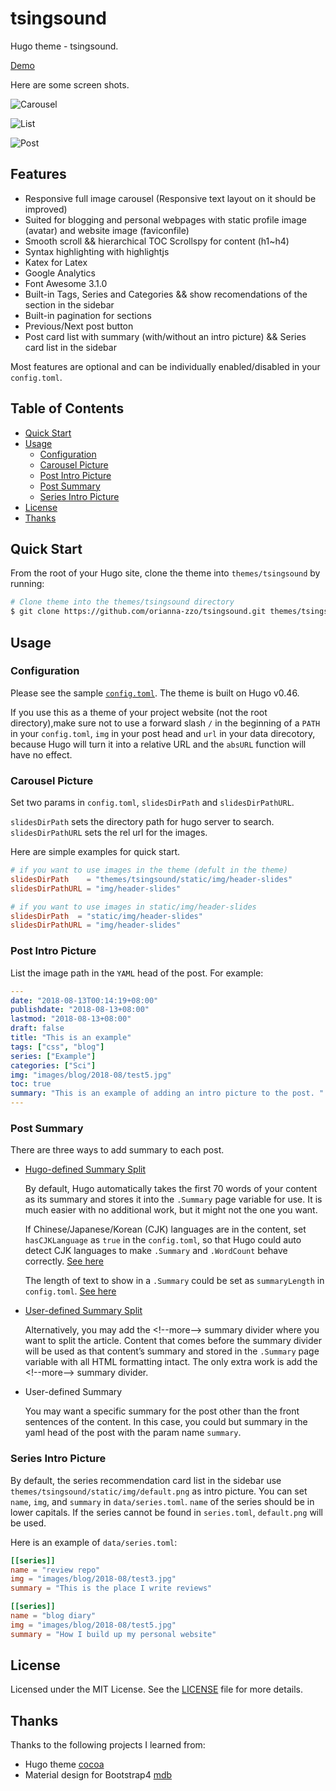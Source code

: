 # tsingsound

Hugo theme - tsingsound.

[Demo](https://orianna-zzo.github.io/tsingsound-html/)

Here are some screen shots.

![Carousel](https://github.com/orianna-zzo/tsingsound/blob/master/images/screenshot.png)

![List](https://github.com/orianna-zzo/tsingsound/blob/master/images/screenshot2.png)

![Post](https://github.com/orianna-zzo/tsingsound/blob/master/images/screenshot3.png)

## Features

*   Responsive full image carousel (Responsive text layout on it should be improved)
*   Suited for blogging and personal webpages with static profile image (avatar) and website image (faviconfile)
*   Smooth scroll && hierarchical TOC Scrollspy for content (h1~h4)
*   Syntax highlighting with highlightjs
*   Katex for Latex
*   Google Analytics
*   Font Awesome 3.1.0
*   Built-in Tags, Series and Categories && show recomendations of the section in the sidebar
*   Built-in pagination for sections
*   Previous/Next post button
*   Post card list with summary (with/without an intro picture) && Series card list in the sidebar

Most features are optional and can be individually enabled/disabled in your `config.toml`.

## Table of Contents

*   [Quick Start](#quick-start)
*   [Usage](#usage)
    *   [Configuration](#configuration)
    *   [Carousel Picture](#carousel-picture)
    *   [Post Intro Picture](#post-intro-picture)
    *   [Post Summary](#post-summary)
    *   [Series Intro Picture](#series-intro-picture)
*   [License](#license)
*   [Thanks](#thanks)

## Quick Start

From the root of your Hugo site, clone the theme into `themes/tsingsound` by running:

```sh
# Clone theme into the themes/tsingsound directory
$ git clone https://github.com/orianna-zzo/tsingsound.git themes/tsingsound
```

## Usage

### Configuration

Please see the sample [`config.toml`](https://github.com/orianna-zzo/tsingsound/blob/master/exampleSite/config.toml). The theme is built on Hugo v0.46.

If you use this as a theme of your project website (not the root directory),make sure not to use a forward slash `/` in the beginning of a `PATH` in your `config.toml`, `img` in your post head and `url` in your data direcotory, because Hugo will turn it into a relative URL and the `absURL` function will have no effect.

### Carousel Picture

Set two params in `config.toml`, `slidesDirPath` and `slidesDirPathURL`.

`slidesDirPath` sets the directory path for hugo server to search. `slidesDirPathURL` sets the rel url for the images.

Here are simple examples for quick start.

```toml
# if you want to use images in the theme (defult in the theme)
slidesDirPath    = "themes/tsingsound/static/img/header-slides"
slidesDirPathURL = "img/header-slides"

# if you want to use images in static/img/header-slides
slidesDirPath  = "static/img/header-slides"
slidesDirPathURL = "img/header-slides"
```

### Post Intro Picture

List the image path in the `YAML` head of the post. For example:

```YAML
---
date: "2018-08-13T00:14:19+08:00"
publishdate: "2018-08-13+08:00"
lastmod: "2018-08-13+08:00"
draft: false
title: "This is an example"
tags: ["css", "blog"]
series: ["Example"]
categories: ["Sci"]
img: "images/blog/2018-08/test5.jpg"
toc: true
summary: "This is an example of adding an intro picture to the post. "
---
```

### Post Summary

There are three ways to add summary to each post.

*   [Hugo-defined Summary Split](https://gohugo.io/content-management/summaries/)

    By default, Hugo automatically takes the first 70 words of your content as its summary and stores it into the `.Summary` page variable for use. It is much easier with no additional work, but it might not the one you want.

    If Chinese/Japanese/Korean (CJK) languages are in the content, set `hasCJKLanguage` as `true` in the `config.toml`, so that Hugo could auto detect CJK languages to make `.Summary` and `.WordCount` behave correctly. [See here](https://gohugo.io/getting-started/configuration)

    The length of text to show in a `.Summary` could be set as `summaryLength` in `config.toml`. [See here](https://gohugo.io/getting-started/configuration/)

*   [User-defined Summary Split](https://gohugo.io/content-management/summaries/)

    Alternatively, you may add the \<!--more--\> summary divider where you want to split the article. Content that comes before the summary divider will be used as that content’s summary and stored in the `.Summary` page variable with all HTML formatting intact. The only extra work is add the \<!--more--\> summary divider.

*   User-defined Summary

    You may want a specific summary for the post other than the front sentences of the content. In this case, you could but summary in the yaml head of the post with the param name `summary`.

### Series Intro Picture

By default, the series recommendation card list in the sidebar use `themes/tsingsound/static/img/default.png` as intro picture. You can set `name`, `img`, and `summary` in `data/series.toml`. `name` of the series should be in lower capitals. If the series cannot be found in `series.toml`, `default.png` will be used.

Here is an example of `data/series.toml`:

```TOML
[[series]]
name = "review repo"
img = "images/blog/2018-08/test3.jpg"
summary = "This is the place I write reviews"

[[series]]
name = "blog diary"
img = "images/blog/2018-08/test5.jpg"
summary = "How I build up my personal website"
```

## License

Licensed under the MIT License. See the [LICENSE](https://github.com/orianna-zzo/tsingsound/blob/master/LICENSE) file for more details.

## Thanks

Thanks to the following projects I learned from:

*   Hugo theme [cocoa](https://github.com/nishanths/cocoa-hugo-theme)
*   Material design for Bootstrap4 [mdb](https://mdbootstrap.com/)
